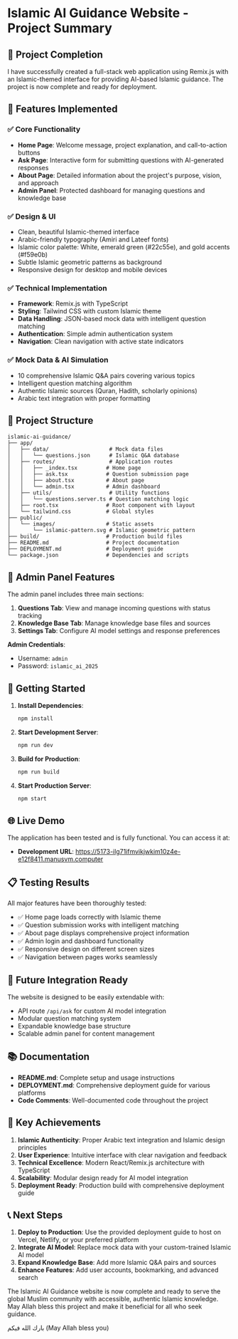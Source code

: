# Islamic AI Guidance Website - Project Summary

## 🎉 Project Completion

I have successfully created a full-stack web application using Remix.js with an Islamic-themed interface for providing AI-based Islamic guidance. The project is now complete and ready for deployment.

## 🌟 Features Implemented

### ✅ Core Functionality
- **Home Page**: Welcome message, project explanation, and call-to-action buttons
- **Ask Page**: Interactive form for submitting questions with AI-generated responses
- **About Page**: Detailed information about the project's purpose, vision, and approach
- **Admin Panel**: Protected dashboard for managing questions and knowledge base

### ✅ Design & UI
- Clean, beautiful Islamic-themed interface
- Arabic-friendly typography (Amiri and Lateef fonts)
- Islamic color palette: White, emerald green (#22c55e), and gold accents (#f59e0b)
- Subtle Islamic geometric patterns as background
- Responsive design for desktop and mobile devices

### ✅ Technical Implementation
- **Framework**: Remix.js with TypeScript
- **Styling**: Tailwind CSS with custom Islamic theme
- **Data Handling**: JSON-based mock data with intelligent question matching
- **Authentication**: Simple admin authentication system
- **Navigation**: Clean navigation with active state indicators

### ✅ Mock Data & AI Simulation
- 10 comprehensive Islamic Q&A pairs covering various topics
- Intelligent question matching algorithm
- Authentic Islamic sources (Quran, Hadith, scholarly opinions)
- Arabic text integration with proper formatting

## 📁 Project Structure

```
islamic-ai-guidance/
├── app/
│   ├── data/                   # Mock data files
│   │   └── questions.json      # Islamic Q&A database
│   ├── routes/                 # Application routes
│   │   ├── _index.tsx         # Home page
│   │   ├── ask.tsx            # Question submission page
│   │   ├── about.tsx          # About page
│   │   └── admin.tsx          # Admin dashboard
│   ├── utils/                  # Utility functions
│   │   └── questions.server.ts # Question matching logic
│   ├── root.tsx               # Root component with layout
│   └── tailwind.css           # Global styles
├── public/
│   └── images/                # Static assets
│       └── islamic-pattern.svg # Islamic geometric pattern
├── build/                     # Production build files
├── README.md                  # Project documentation
├── DEPLOYMENT.md              # Deployment guide
└── package.json               # Dependencies and scripts
```

## 🔧 Admin Panel Features

The admin panel includes three main sections:

1. **Questions Tab**: View and manage incoming questions with status tracking
2. **Knowledge Base Tab**: Manage knowledge base files and sources
3. **Settings Tab**: Configure AI model settings and response preferences

**Admin Credentials**:
- Username: `admin`
- Password: `islamic_ai_2025`

## 🚀 Getting Started

1. **Install Dependencies**:
   ```bash
   npm install
   ```

2. **Start Development Server**:
   ```bash
   npm run dev
   ```

3. **Build for Production**:
   ```bash
   npm run build
   ```

4. **Start Production Server**:
   ```bash
   npm start
   ```

## 🌐 Live Demo

The application has been tested and is fully functional. You can access it at:
- **Development URL**: https://5173-ilg71ifmvikjwkim10z4e-e12f8411.manusvm.computer

## 📋 Testing Results

All major features have been thoroughly tested:
- ✅ Home page loads correctly with Islamic theme
- ✅ Question submission works with intelligent matching
- ✅ About page displays comprehensive project information
- ✅ Admin login and dashboard functionality
- ✅ Responsive design on different screen sizes
- ✅ Navigation between pages works seamlessly

## 🔮 Future Integration Ready

The website is designed to be easily extendable with:
- API route `/api/ask` for custom AI model integration
- Modular question matching system
- Expandable knowledge base structure
- Scalable admin panel for content management

## 📚 Documentation

- **README.md**: Complete setup and usage instructions
- **DEPLOYMENT.md**: Comprehensive deployment guide for various platforms
- **Code Comments**: Well-documented code throughout the project

## 🎯 Key Achievements

1. **Islamic Authenticity**: Proper Arabic text integration and Islamic design principles
2. **User Experience**: Intuitive interface with clear navigation and feedback
3. **Technical Excellence**: Modern React/Remix.js architecture with TypeScript
4. **Scalability**: Modular design ready for AI model integration
5. **Deployment Ready**: Production build with comprehensive deployment guide

## 📞 Next Steps

1. **Deploy to Production**: Use the provided deployment guide to host on Vercel, Netlify, or your preferred platform
2. **Integrate AI Model**: Replace mock data with your custom-trained Islamic AI model
3. **Expand Knowledge Base**: Add more Islamic Q&A pairs and sources
4. **Enhance Features**: Add user accounts, bookmarking, and advanced search

The Islamic AI Guidance website is now complete and ready to serve the global Muslim community with accessible, authentic Islamic knowledge. May Allah bless this project and make it beneficial for all who seek guidance.

بارك الله فيكم (May Allah bless you)

